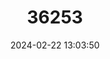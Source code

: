 ---
title: "36253"
category: "Phylloxylon xylophylloides"
draft: false
date: 2024-02-22 13:03:50
languages:
  Malagasy: ["Harahara, arahara"]
---